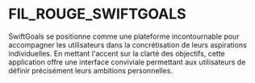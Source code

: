# FIL_ROUGE_SWIFTGOALS
SwiftGoals se positionne comme une plateforme incontournable pour accompagner les utilisateurs dans la concrétisation de leurs aspirations individuelles. En mettant l'accent sur la clarté des objectifs, cette application offre une interface conviviale permettant aux utilisateurs de définir précisément leurs ambitions personnelles.
